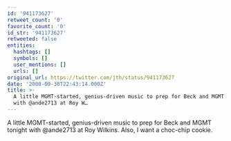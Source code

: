 ```yaml
---
id: '941173627'
retweet_count: '0'
favorite_count: '0'
id_str: '941173627'
retweeted: false
entities:
  hashtags: []
  symbols: []
  user_mentions: []
  urls: []
original_url: https://twitter.com/jth/status/941173627
date: '2008-09-30T22:43:14.000Z'
title: >-
  A little MGMT-started, genius-driven music to prep for Beck and MGMT tonight
  with @ande2713 at Roy W…
---
```


A little MGMT-started, genius-driven music to prep for Beck and MGMT tonight with @ande2713 at Roy Wilkins. Also, I want a choc-chip cookie.